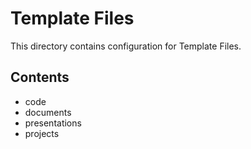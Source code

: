 # Template Files

This directory contains configuration for Template Files.

## Contents

- code
- documents
- presentations
- projects


